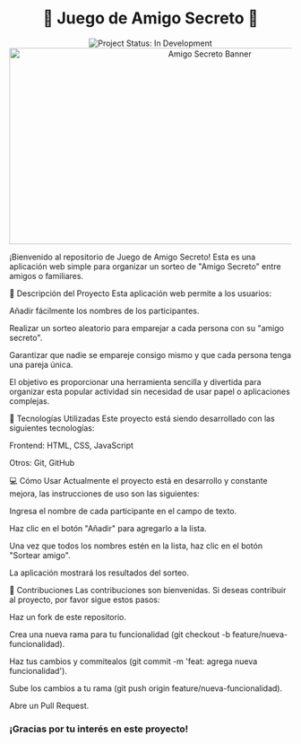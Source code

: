 
<h1 align="center">🎁 Juego de Amigo Secreto 🎁</h1>
<p align="center">
<img src="https://img.shields.io/badge/STATUS-EN%20DESARROLLO-green" alt="Project Status: In Development">
<br>
<img src="https://github.com/user-attachments/assets/e2794162-5987-42cd-9438-bcb683a3c72b" alt="Amigo Secreto Banner" width="700" height="350">
</p>

¡Bienvenido al repositorio de Juego de Amigo Secreto!
Esta es una aplicación web simple para organizar un sorteo de "Amigo Secreto" entre amigos o familiares.

📝 Descripción del Proyecto
Esta aplicación web permite a los usuarios:

Añadir fácilmente los nombres de los participantes.

Realizar un sorteo aleatorio para emparejar a cada persona con su "amigo secreto".

Garantizar que nadie se empareje consigo mismo y que cada persona tenga una pareja única.

El objetivo es proporcionar una herramienta sencilla y divertida para organizar esta popular actividad sin necesidad de usar papel o aplicaciones complejas.

🚀 Tecnologías Utilizadas
Este proyecto está siendo desarrollado con las siguientes tecnologías:

Frontend: HTML, CSS, JavaScript

Otros: Git, GitHub

💻 Cómo Usar
Actualmente el proyecto está en desarrollo y constante mejora, las instrucciones de uso son las siguientes:

Ingresa el nombre de cada participante en el campo de texto.

Haz clic en el botón "Añadir" para agregarlo a la lista.

Una vez que todos los nombres estén en la lista, haz clic en el botón "Sortear amigo".

La aplicación mostrará los resultados del sorteo.

🤝 Contribuciones
Las contribuciones son bienvenidas. Si deseas contribuir al proyecto, por favor sigue estos pasos:

Haz un fork de este repositorio.

Crea una nueva rama para tu funcionalidad (git checkout -b feature/nueva-funcionalidad).

Haz tus cambios y commitealos (git commit -m 'feat: agrega nueva funcionalidad').

Sube los cambios a tu rama (git push origin feature/nueva-funcionalidad).

Abre un Pull Request.

<p align="center">
<h3>¡Gracias por tu interés en este proyecto!</h3>
</p>
